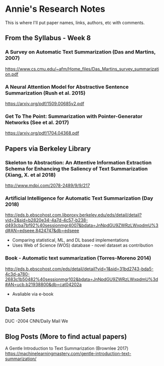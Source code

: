 # Annie's Research Notes

This is where I'll put paper names, links, authors, etc with comments. 

## From the Syllabus - Week 8 
### A Survey on Automatic Text Summarization (Das and Martins, 2007)
https://www.cs.cmu.edu/~afm/Home_files/Das_Martins_survey_summarization.pdf

### A Neural Attention Model for Abstractive Sentence Summarization (Rush et al. 2015)
https://arxiv.org/pdf/1509.00685v2.pdf

### Get To The Point: Summarization with Pointer-Generator Networks (See et al. 2017)
https://arxiv.org/pdf/1704.04368.pdf


## Papers via Berkeley Library
### Skeleton to Abstraction: An Attentive Information Extraction Schema for Enhancing the Saliency of Text Summarization (Xiang, X. et al 2018)
http://www.mdpi.com/2078-2489/9/9/217

### Artificial Intelligence for Automatic Text Summarization (Day 2018)
http://eds.b.ebscohost.com.libproxy.berkeley.edu/eds/detail/detail?vid=2&sid=b2820e34-4a7d-4c57-b238-d493cba7bf92%40sessionmgr4007&bdata=JnNpdGU9ZWRzLWxpdmU%3d#AN=edseee.8424747&db=edseee
* Comparing statistical, ML, and DL based implementations
* Uses Web of Science (WOS) database - novel dataset as contribution

### Book - Automatic text summarization (Torres-Moreno 2014)
http://eds.b.ebscohost.com/eds/detail/detail?vid=1&sid=31bd2743-bda5-4c3d-a780-2683c1b50482%40sessionmgr102&bdata=JnNpdGU9ZWRzLWxpdmU%3d#AN=ucb.b21938800&db=cat04202a
* Avaliable via e-book

## Data Sets 
DUC -2004
CNN/Daily Mail 
We


## Blog Posts (More to find actual papers)
A Gentle Introduction to Text Summarization (Brownlee 2017)
https://machinelearningmastery.com/gentle-introduction-text-summarization/
